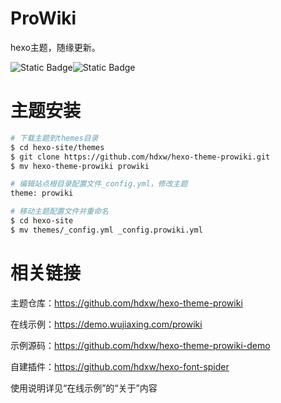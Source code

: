 # ProWiki

hexo主题，随缘更新。

![Static Badge](https://img.shields.io/badge/ProWiki-2.0.0-blue?labelColor=%233F3B3A&color=%233fb)![Static Badge](https://img.shields.io/badge/hexo-7.3.0-blue?logo=hexo)

# 主题安装

```bash
# 下载主题到themes目录
$ cd hexo-site/themes
$ git clone https://github.com/hdxw/hexo-theme-prowiki.git
$ mv hexo-theme-prowiki prowiki

# 编辑站点根目录配置文件_config.yml，修改主题
theme: prowiki

# 移动主题配置文件并重命名
$ cd hexo-site
$ mv themes/_config.yml _config.prowiki.yml
```

# 相关链接

主题仓库：https://github.com/hdxw/hexo-theme-prowiki

在线示例：<a href="https://demo.wujiaxing.com/prowiki" target="_blank">https://demo.wujiaxing.com/prowiki</a>

示例源码：https://github.com/hdxw/hexo-theme-prowiki-demo

自建插件：https://github.com/hdxw/hexo-font-spider

使用说明详见“在线示例”的“关于”内容
